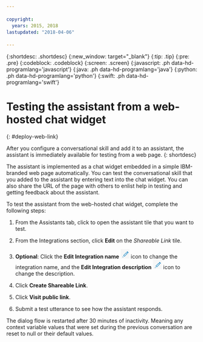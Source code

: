 ```yaml
---

copyright:
  years: 2015, 2018
lastupdated: "2018-04-06"

---
```


{:shortdesc: .shortdesc}
{:new_window: target="_blank"}
{:tip: .tip}
{:pre: .pre}
{:codeblock: .codeblock}
{:screen: .screen}
{:javascript: .ph data-hd-programlang='javascript'}
{:java: .ph data-hd-programlang='java'}
{:python: .ph data-hd-programlang='python'}
{:swift: .ph data-hd-programlang='swift'}

# Testing the assistant from a web-hosted chat widget
{: #deploy-web-link}

After you configure a conversational skill and add it to an assistant, the assistant is immediately available for testing from a web page.
{: shortdesc}

The assistant is implemented as a chat widget embedded in a simple IBM-branded web page automatically. You can test the conversational skill that you added to the assistant by entering text into the chat widget. You can also share the URL of the page with others to enlist help in testing and getting feedback about the assistant.

To test the assistant from the web-hosted chat widget, complete the following steps:

1.  From the Assistants tab, click to open the assistant tile that you want to test.

1.  From the Integrations section, click **Edit** on the *Shareable Link* tile.

1.  **Optional**: Click the **Edit Integration name** ![Edit Integration](images/edit-integration.png) icon to change the integration name, and the **Edit Integration description** ![Edit Integration](images/edit-integration.png) icon to change the description.

1.  Click **Create Shareable Link**.

1.  Click **Visit public link**.

1.  Submit a test utterance to see how the assistant responds.

The dialog flow is restarted after 30 minutes of inactivity. Meaning any context variable values that were set during the previous conversation are reset to null or their default values.
